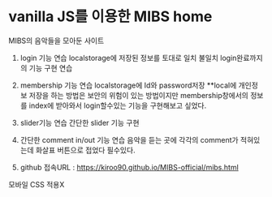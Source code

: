 # vanilla JS를 이용한 MIBS home

MIBS의 음악들을 모아둔 사이트
1. login 기능 연습
   localstorage에 저장된 정보를 토대로 일치 불일치
   login완료까지의 기능 구현 연습

2. membership 기능 연습
    localstorage에 Id와 password저장
    **local에 개인정보 저장을 하는 방법은 보안의 위험이 있는 
    방법이지만 membership창에서의 정보를 index에 받아와서 
    login할수있는 기능을 구현해보고 싶었다.

3. slider기능 연습
    간단한 slider 기능 구현

4. 간단한 comment in/out 기능 연습
    음악을 듣는 곳에 각각의 comment가 적혀있는데 화살표 버튼으로 
    접었다 필수있다.

5. github 접속URL :  https://kiroo90.github.io/MIBS-official/mibs.html


모바일 CSS 적용X